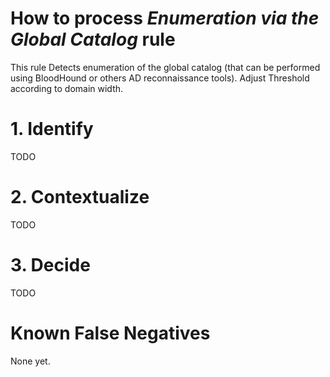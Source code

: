 # How to process *Enumeration via the Global Catalog* rule
This rule Detects enumeration of the global catalog (that can be performed using BloodHound or others AD reconnaissance tools). Adjust Threshold according to domain width.

# 1. Identify
TODO

# 2. Contextualize
TODO

# 3. Decide
TODO

# Known False Negatives
None yet.
